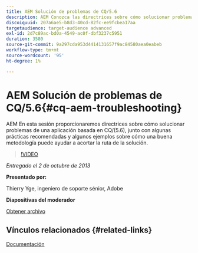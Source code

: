```yaml
---
title: AEM Solución de problemas de CQ/5.6
description: AEM Conozca las directrices sobre cómo solucionar problemas de una aplicación basada en CQ/(5.6), junto con algunas prácticas recomendadas y algunos ejemplos sobre cómo una buena metodología puede ayudar a acortar la ruta de la solución.
discoiquuid: 207a6ae5-b8d3-40cd-82fc-ee9fcbea17aa
targetaudience: target-audience advanced
exl-id: 2d7c89ac-bd0a-4549-ac0f-dbf3237c5951
duration: 3580
source-git-commit: 9a297cda953d4414131657f9ac84580aea0eabeb
workflow-type: tm+mt
source-wordcount: '95'
ht-degree: 1%

---
```


# AEM Solución de problemas de CQ/5.6{#cq-aem-troubleshooting}

AEM En esta sesión proporcionaremos directrices sobre cómo solucionar problemas de una aplicación basada en CQ/(5.6), junto con algunas prácticas recomendadas y algunos ejemplos sobre cómo una buena metodología puede ayudar a acortar la ruta de la solución.

>[!VIDEO](https://video.tv.adobe.com/v/19571/?quality=9)

*Entregado el 2 de octubre de 2013*

**Presentado por:**

Thierry Yge, ingeniero de soporte sénior, Adobe

**Diapositivas del moderador**

[Obtener archivo](assets/gems-cq-troubleshoot-ppt-2.pdf)

## Vínculos relacionados {#related-links}

[Documentación](https://docs.adobe.com/docs/en/cq/current/howto/troubleshoot.html)
